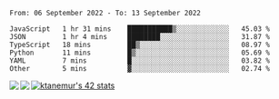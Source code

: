 <!--START_SECTION:waka-->

```text
From: 06 September 2022 - To: 13 September 2022

JavaScript   1 hr 31 mins    ███████████▒░░░░░░░░░░░░░   45.03 %
JSON         1 hr 4 mins     ████████░░░░░░░░░░░░░░░░░   31.87 %
TypeScript   18 mins         ██▒░░░░░░░░░░░░░░░░░░░░░░   08.97 %
Python       11 mins         █▒░░░░░░░░░░░░░░░░░░░░░░░   05.69 %
YAML         7 mins          █░░░░░░░░░░░░░░░░░░░░░░░░   03.82 %
Other        5 mins          ▓░░░░░░░░░░░░░░░░░░░░░░░░   02.74 %
```

<!--END_SECTION:waka-->
<a href="https://github.com/anuraghazra/github-readme-stats">
  <img align="left" src="https://github-readme-stats.vercel.app/api?username=Tanesan&count_private=true&show_icons=true" />
<img align="left" src="https://github-readme-stats.vercel.app/api/top-langs/?username=Tanesan" />
</a>

[![ktanemur's 42 stats](https://badge42.vercel.app/api/v2/cl1wslf6s002109l771rng2w8/stats?cursusId=21&coalitionId=62)](https://github.com/JaeSeoKim/badge42)
